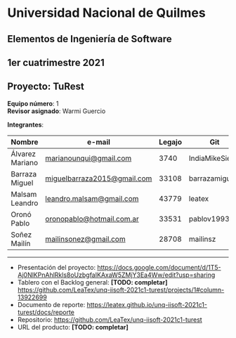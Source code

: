 # Universidad Nacional de Quilmes

## Elementos de Ingeniería de Software

## 1er cuatrimestre 2021

## Proyecto: TuRest

**Equipo número**: 1  
**Revisor asignado**: Warmi Guercio

**Integrantes**:

|Nombre|e-mail|Legajo|Git|
|---|---|---|---|
|Álvarez Mariano|marianounqui@gmail.com|3740|IndiaMikeSierra|
|Barraza Miguel|miguelbarraza2015@gmail.com|33108|barrazamigu
|Malsam Leandro|leandro.malsam@gmail.com|43779|leatex|
|Oronó Pablo|oronopablo@hotmail.com.ar|33531|pablov1993|
|Soñez Mailín|mailinsonez@gmail.com|28708|mailinsz|

___

- Presentación del proyecto: <https://docs.google.com/document/d/1T5-Aj0NlKPnAhlRkls8oUzbgfaIKAxaW5ZMjY3Ea4Ww/edit?usp=sharing>
- Tablero con el Backlog general: **[TODO: completar]** <https://github.com/LeaTex/unq-iisoft-2021c1-turest/projects/1#column-13922699>
- Documento de reporte: <https://leatex.github.io/unq-iisoft-2021c1-turest/docs/reporte>
- Repositorio: <https://github.com/LeaTex/unq-iisoft-2021c1-turest>
- URL del producto: **[TODO: completar]**

